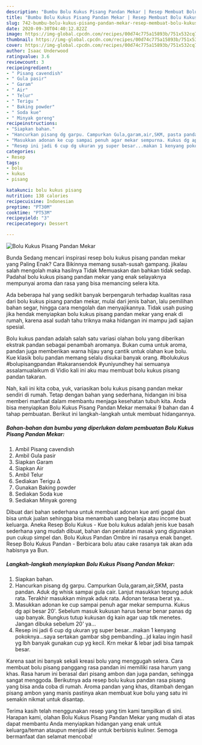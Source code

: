 ```yaml
---
description: "Bumbu Bolu Kukus Pisang Pandan Mekar | Resep Membuat Bolu Kukus Pisang Pandan Mekar Yang Sedap"
title: "Bumbu Bolu Kukus Pisang Pandan Mekar | Resep Membuat Bolu Kukus Pisang Pandan Mekar Yang Sedap"
slug: 742-bumbu-bolu-kukus-pisang-pandan-mekar-resep-membuat-bolu-kukus-pisang-pandan-mekar-yang-sedap
date: 2020-09-30T04:40:12.822Z
image: https://img-global.cpcdn.com/recipes/00d74c775a15893b/751x532cq70/bolu-kukus-pisang-pandan-mekar-foto-resep-utama.jpg
thumbnail: https://img-global.cpcdn.com/recipes/00d74c775a15893b/751x532cq70/bolu-kukus-pisang-pandan-mekar-foto-resep-utama.jpg
cover: https://img-global.cpcdn.com/recipes/00d74c775a15893b/751x532cq70/bolu-kukus-pisang-pandan-mekar-foto-resep-utama.jpg
author: Isaac Underwood
ratingvalue: 3.6
reviewcount: 3
recipeingredient:
- " Pisang cavendish"
- " Gula pasir"
- " Garam"
- " Air"
- " Telur"
- " Terigu "
- " Baking powder"
- " Soda kue"
- " Minyak goreng"
recipeinstructions:
- "Siapkan bahan."
- "Hancurkan pisang dg garpu. Campurkan Gula,garam,air,SKM, pasta pandan. Aduk dg whisk sampai gula cair. Lanjut masukkan tepung aduk rata. Terakhir masukkan minyak aduk rata. Adonan terasa berat ya..."
- "Masukkan adonan ke cup sampai penuh agar mekar sempurna. Kukus dg api besar 20&#39;. Sebelum masuk kukusan harus benar benar panas dg uap banyak. Bungkus tutup kukusan dg kain agar uap tdk menetes. Jangan dibuka sebelum 20&#39; ya..."
- "Resep ini jadi 6 cup dg ukuran yg super besar...makan 1 kenyang pokoknya...saya sertakan gambar sbg pembanding...jd kalau ingin hasil yg lbh banyak gunakan cup yg kecil. Krn mekar &amp; lebar jadi bisa tampak besar."
categories:
- Resep
tags:
- bolu
- kukus
- pisang

katakunci: bolu kukus pisang 
nutrition: 138 calories
recipecuisine: Indonesian
preptime: "PT30M"
cooktime: "PT53M"
recipeyield: "3"
recipecategory: Dessert

---
```



![Bolu Kukus Pisang Pandan Mekar](https://img-global.cpcdn.com/recipes/00d74c775a15893b/751x532cq70/bolu-kukus-pisang-pandan-mekar-foto-resep-utama.jpg)

Bunda Sedang mencari inspirasi resep bolu kukus pisang pandan mekar yang Paling Enak? Cara Bikinnya memang susah-susah gampang. jikalau salah mengolah maka hasilnya Tidak Memuaskan dan bahkan tidak sedap. Padahal bolu kukus pisang pandan mekar yang enak selayaknya mempunyai aroma dan rasa yang bisa memancing selera kita.

Ada beberapa hal yang sedikit banyak berpengaruh terhadap kualitas rasa dari bolu kukus pisang pandan mekar, mulai dari jenis bahan, lalu pemilihan bahan segar, hingga cara mengolah dan menyajikannya. Tidak usah pusing jika hendak menyiapkan bolu kukus pisang pandan mekar yang enak di rumah, karena asal sudah tahu triknya maka hidangan ini mampu jadi sajian spesial.

Bolu kukus pandan adalah salah satu variasi olahan bolu yang diberikan ekstrak pandan sebagai penambah aromanya. Bukan cuma untuk aroma, pandan juga memberikan warna hijau yang cantik untuk olahan kue bolu. Kue klasik bolu pandan memang selalu disukai banyak orang. #bolukukus #bolupisangpandan #takaransendok #yuniyundhey hai semuanya assalamualaikum di Vidio kali ini aku mau membuat bolu kukus pisang pandan takaran.


Nah, kali ini kita coba, yuk, variasikan bolu kukus pisang pandan mekar sendiri di rumah. Tetap dengan bahan yang sederhana, hidangan ini bisa memberi manfaat dalam membantu menjaga kesehatan tubuh kita. Anda bisa menyiapkan Bolu Kukus Pisang Pandan Mekar memakai 9 bahan dan 4 tahap pembuatan. Berikut ini langkah-langkah untuk membuat hidangannya.

<!--inarticleads1-->

##### Bahan-bahan dan bumbu yang diperlukan dalam pembuatan Bolu Kukus Pisang Pandan Mekar:

1. Ambil  Pisang cavendish
1. Ambil  Gula pasir
1. Siapkan  Garam
1. Siapkan  Air
1. Ambil  Telur
1. Sediakan  Terigu ∆
1. Gunakan  Baking powder
1. Sediakan  Soda kue
1. Sediakan  Minyak goreng


Dibuat dari bahan sederhana untuk membuat adonan kue anti gagal dan bisa untuk jualan sehingga bisa menambah uang belanja atau income buat keluarga. Aneka Resep Bolu Kukus - Kue bolu kukus adalah jenis kue basah sederhana yang mudah dibuat, bahan dan peralatan masak yang digunakan pun cukup simpel dan. Bolu Kukus Pandan Ombre ini rasanya enak banget. Resep Bolu Kukus Pandan - Berbicara bolu atau cake rasanya tak akan ada habisnya ya Bun. 

<!--inarticleads2-->

##### Langkah-langkah menyiapkan Bolu Kukus Pisang Pandan Mekar:

1. Siapkan bahan.
1. Hancurkan pisang dg garpu. Campurkan Gula,garam,air,SKM, pasta pandan. Aduk dg whisk sampai gula cair. Lanjut masukkan tepung aduk rata. Terakhir masukkan minyak aduk rata. Adonan terasa berat ya...
1. Masukkan adonan ke cup sampai penuh agar mekar sempurna. Kukus dg api besar 20&#39;. Sebelum masuk kukusan harus benar benar panas dg uap banyak. Bungkus tutup kukusan dg kain agar uap tdk menetes. Jangan dibuka sebelum 20&#39; ya...
1. Resep ini jadi 6 cup dg ukuran yg super besar...makan 1 kenyang pokoknya...saya sertakan gambar sbg pembanding...jd kalau ingin hasil yg lbh banyak gunakan cup yg kecil. Krn mekar &amp; lebar jadi bisa tampak besar.


Karena saat ini banyak sekali kreasi bolu yang menggugah selera. Cara membuat bolu pisang panggang rasa pandan ini memiliki rasa harum yang khas. Rasa harum ini berasal dari pisang ambon dan juga pandan, sehingga sangat menggoda. Berikutnya ada resep bolu kukus pandan rasa pisang yang bisa anda coba di rumah. Aroma pandan yang khas, ditambah dengan pisang ambon yang manis pastinya akan membuat kue bolu yang satu ini semakin nikmat untuk disantap. 

Terima kasih telah menggunakan resep yang tim kami tampilkan di sini. Harapan kami, olahan Bolu Kukus Pisang Pandan Mekar yang mudah di atas dapat membantu Anda menyiapkan hidangan yang enak untuk keluarga/teman ataupun menjadi ide untuk berbisnis kuliner. Semoga bermanfaat dan selamat mencoba!

